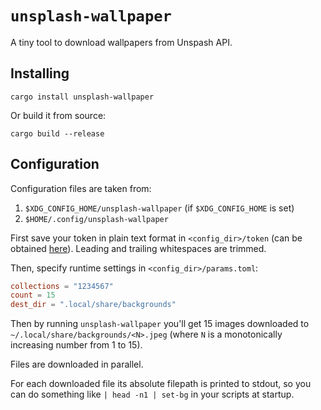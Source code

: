 # `unsplash-wallpaper`

A tiny tool to download wallpapers from Unspash API.

## Installing

`cargo install unsplash-wallpaper`

Or build it from source:

`cargo build --release`

## Configuration

Configuration files are taken from:

1. `$XDG_CONFIG_HOME/unsplash-wallpaper` (if `$XDG_CONFIG_HOME` is set)
2. `$HOME/.config/unsplash-wallpaper`

First save your token in plain text format in `<config_dir>/token` (can be obtained [here](https://unsplash.com/developers)). Leading and trailing whitespaces are trimmed.

Then, specify runtime settings in `<config_dir>/params.toml`:

```toml
collections = "1234567"
count = 15
dest_dir = ".local/share/backgrounds"
```

Then by running `unsplash-wallpaper` you'll get 15 images downloaded to `~/.local/share/backgrounds/<N>.jpeg` (where `N` is a monotonically increasing number from 1 to 15).

Files are downloaded in parallel.

For each downloaded file its absolute filepath is printed to stdout, so you can do something like `| head -n1 | set-bg` in your scripts at startup.
